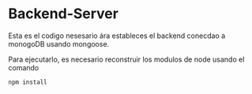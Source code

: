 # Backend-Server

Esta es el codigo nesesario ára estableces el backend
conecdao a monogoDB usando mongoose.

Para ejecutarlo, es necesario reconstruir los modulos
de node usando el comando

```
npm install

```
